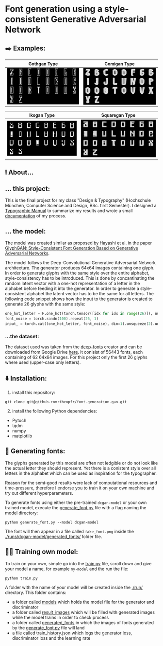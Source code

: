 # Font generation using a style-consistent Generative Adversarial Network

## ✒️ Examples:
Gothgan Type            |  Comigan Type
:-------------------------:|:-------------------------:
![font-1](runs/dcgan-model/generated_fonts/fake_12.png)  |  ![font-1](runs/dcgan-model/generated_fonts/fake_11.png)

Ikogan Type             |  Squaregan Type
:-------------------------:|:-------------------------:
![font-1](runs/dcgan-model/generated_fonts/fake_14.png)  |  ![font-1](runs/dcgan-model/generated_fonts/fake_6.png)


## ❕ About...
## ... this project:
This is the final project for my class "Design & Typography" (Hochschule München, Computer Science and Design, BSc. first Semester).
I designed a [Typographic Manual](./typographic_manual.pdf) to summarize my results and wrote a small [documentation](./article/article.pdf) of my process.

## ... the model:
The model was created similar as proposed by Hayashi et al. in the paper [GlyphGAN: Style-Consistent Font Generation Based on Generative Adversarial Networks](https://arxiv.org/abs/1905.12502).

The model follows the Deep-Convolutional Generative Adversarial Network architecture. The generator produces 64x64 images containing one glyph. In order to generate glyphs with the same style over the entire alphabet, style-consistency has to be introduced. This is done by concantinating the random latent vector with a one-hot representation of a letter in the alphabet before feeding it into the generator. In order to generate a style-consistent alphabet the latent vector has to be the same for all letters.
The following code snippet shows how the input to the generator is created to generate 26 glyphs with the same style:
```python
one_hot_letter = F.one_hot(torch.tensor([idx for idx in range(26)]), num_classes=26)
font_noise = torch.randn(100).repeat(26, 1)
input_ = torch.cat((one_hot_letter, font_noise), dim=1).unsqueeze(2).unsqueeze(3).to(device=device)
```

### ...the dataset:
The dataset used was taken from the [deep-fonts](https://erikbern.com/2016/01/21/analyzing-50k-fonts-using-deep-neural-networks) creator and can be downloaded from Google Drive [here](https://drive.google.com/file/d/0B0GtwTQ6IF9AU3NOdzFzUWZ0aDQ/view?resourcekey=0-hJ4N66Y4_LeYPpnuLSvugw).
It conisist of 56443 fonts, each containing of 62 64x64 images. For this project only the first 26 glyphs where used (upper-case only letters).


## ⬇️ Installation:
1. install this repository:
```
git clone git@github.com:theopfr/font-generation-gan.git
```
2. install the following Python dependencies:
- Pytoch
- tqdm
- numpy
- matplotlib

## 📝 Generating fonts:
The glyphs generated by this model are often not ledgible or do not look like the actual letter they should represent. Yet there is a conistent style over all letters in the alphabet which can be used as inspiration for the typographer.

Reason for the semi-good results were lack of computational resources and time-pressure, therefore I endorse you to train it on your own machine and try out different hyperparameters.

To generate fonts using either the pre-trained ``dcgan-model`` or your own trained model, execute the [generate_font.py](generate_font.py) file with a flag naming the model directory:
```
python generate_font.py --model dcgan-model
```

The font will then appear in a file called ``fake_font.png`` inside the [./runs/dcgan-model/generated_fonts/](runs/dcgan-model/generated_fonts) folder file.

## 🏋️‍♀️ Training own model:
To train on your own, simple go into the [train.py](train.py) file, scroll down and give your model a name, for example ``my-model`` and the run the file:
```
python train.py
```

A folder with the name of your model will be created inside the [./run/](/runs/) directory. This folder contains:
- a folder called [models](/runs/dcgan-model/models/) which holds the model file for the generator and discriminator
- a folder called [result_images](/runs/dcgan-model/result_images/) which will be filled with generated images while the model trains in order to check process
- a folder called [generated_fonts](/runs/dcgan-model/generated_fonts/) in which the images of fonts generated by the [generate_font.py](./generate_font.py) file will land
- a file called [train_history.json](/runs/dcgan-model/train_history.json) which logs the generator loss, discriminator loss and the learning rate

